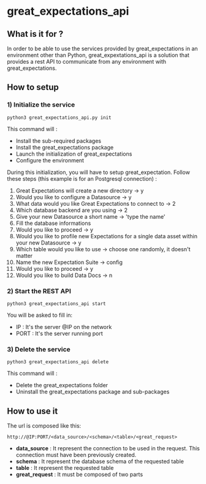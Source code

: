 # great_expectations_api

## What is it for ?

In order to be able to use the services provided by great_expectations in an environment other than Python, great_expextations_api is a solution that provides a rest API to communicate from any environment with great_expectations.

## How to setup
### 1) Initialize the service

    python3 great_expectations_api.py init

This command will :

 - Install the sub-required packages
 - Install the great_expectations package
 - Launch the initialization of great_expectations
 - Configure the environment

During this initialization, you will have to setup great_expectation.
Follow these steps (this example is for an Postgresql connection) :

 1. Great Expectations will create a new directory -> y
 2. Would you like to configure a Datasource -> y
 3. What data would you like Great Expectations to connect to -> 2
 4. Which database backend are you using -> 2
 5. Give your new Datasource a short name -> 'type the name'
 6. Fill the database informations
 7. Would you like to proceed -> y
 8. Would you like to profile new Expectations for a single data asset within your new Datasource -> y
 9. Which table would you like to use -> choose one randomly, it doesn't matter
 10. Name the new Expectation Suite -> config
 11. Would you like to proceed -> y
 12. Would you like to build Data Docs -> n

### 2) Start the REST API

    python3 great_expectations_api start

You will be asked to fill in:

 - IP : It's the server @IP on the network
 - PORT : It's the server running port

### 3) Delete the service

    python3 great_expectations_api delete

This command will :

 - Delete the great_expectations folder
 - Uninstall the great_expectations package and sub-packages

## How to use it

The url is composed like this:

    http://@IP:PORT/<data_source>/<schema>/<table>/<great_request>

 - **data_source** : It represent the connection to be used in the request. This connection must have been previously created.
 - **schema** : It represent the database schema of the requested table
 - **table** : It represent the requested table
 - **great_request** : It must be composed of two parts

<!--stackedit_data:
eyJoaXN0b3J5IjpbMTk2NjQwMjg5OSwtMjAxNzU5NDc1NywzMD
M1MTY0MDcsMTQ5ODgyMTU0Ml19
-->